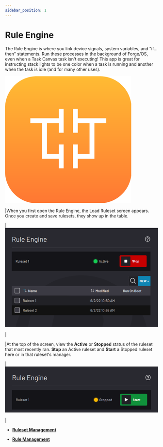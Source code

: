 ```yaml
---
sidebar_position: 1
---
```


# Rule Engine

The Rule Engine is where you link device signals, system variables, and "if…then" statements. Run these processes in the background of Forge/OS, even when a Task Canvas task isn't executing! This app is great for instructing stack lights to be one color when a task is running and another when the task is idle \(and for many other uses\).

![](../Images/RuleEngine/RuleEngine-Icon.png)

|When you first open the Rule Engine, the Load Ruleset screen appears. Once you create and save rulesets, they show up in the table.

|![](../Images/RuleEngine/Status-Active.png)

|

|At the top of the screen, view the **Active** or **Stopped** status of the ruleset that most recently ran. **Stop** an Active ruleset and **Start** a Stopped ruleset here or in that ruleset's manager.

|![](../Images/RuleEngine/Status-Stopped.png)

|

-   **[Ruleset Management](../RuleEngine/RulesetManagement.md)**  

-   **[Rule Management](../RuleEngine/RuleManagement.md)**  


